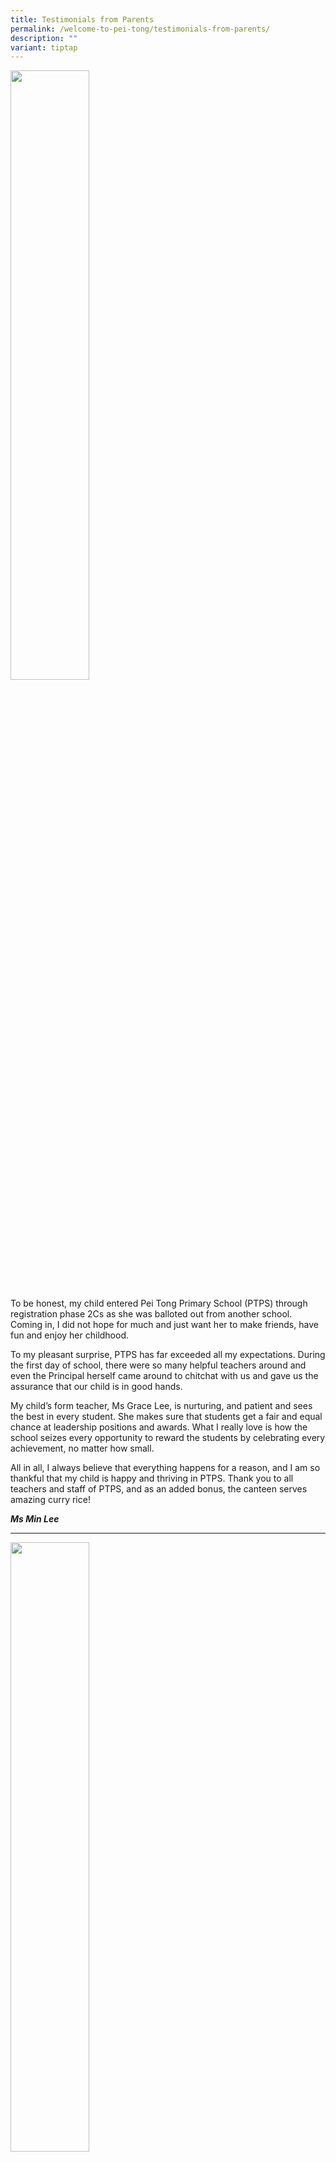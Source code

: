 ```yaml
---
title: Testimonials from Parents
permalink: /welcome-to-pei-tong/testimonials-from-parents/
description: ""
variant: tiptap
---
```

<div class="isomer-image-wrapper">
<img style="width: 50%;" height="auto" width="100%" alt="" src="/images/Welcome to Pei Tong/Testimonials/F7065FD0-4448-4B47-87E1-DC0A12ED9028 - Min lee.jpeg">
</div>
<p>To be honest, my child entered Pei Tong Primary School (PTPS) through
registration phase 2Cs as she was balloted out from another school. Coming
in, I did not hope for much and just want her to make friends, have fun
and enjoy her childhood.&nbsp;</p>
<p>To my pleasant surprise, PTPS has far exceeded all my expectations. During
the first day of school, there were so many helpful teachers around and
even the Principal herself came around to chitchat with us and gave us
the assurance that our child is in good hands.&nbsp;</p>
<p>My child’s form teacher, Ms Grace Lee, is nurturing, and patient and sees
the best in every student. She makes sure that students get a fair and
equal chance at leadership positions and awards. What I really love is
how the school seizes every opportunity to reward the students by celebrating
every achievement, no matter how small.&nbsp;</p>
<p>All in all, I always believe that everything happens for a reason, and
I am so thankful that my child is happy and thriving in PTPS. Thank you
to all teachers and staff of PTPS, and as an added bonus, the canteen serves
amazing curry rice!</p>
<p><strong><em>Ms Min Lee</em></strong>
</p>
<hr>
<p></p>
<div class="isomer-image-wrapper">
<img style="width: 50%;" height="auto" width="100%" alt="" src="/images/Welcome to Pei Tong/Testimonials/ryantan.jpeg">
</div>
<p>Our son Ryan Tan Zhiwen is a graduate of Pei Tong Primary and is currently
in Secondary 3 at Commonwealth Secondary.&nbsp; Our daughter Katelyn Tan
Hui Qi currently attends Pei Tong Primary.</p>
<p>There are many things we can share about Pei Tong like how well it is
managed and how good the school facilities are, but what I believe the
school should be most proud of is its staff.&nbsp;&nbsp;</p>
<p>It may sound cliche, but the teachers really care for their students in
Pei Tong. 'Care' means they go out of their way to ensure each child feels
comfortable in the school environment so that they are able to thrive.
In P3, Ryan had a rough time with school, he could not get along with some
classmates and was very affected by the mean things they would say about
him. To the point of refusing to leave the house to go to school and finally
coaxing/dragging him out and only getting in at 10 am. This was not a one-time
occurrence but almost a daily ritual for 2 weeks. As parents, calling this
stressful was an understatement.&nbsp;</p>
<p>The teachers at PTPS, Mrs Chan and Mr Liow reached out to us and organised
meetings after school hours with us and Ryan to try to understand what
was causing this distress. They then proceeded to send video messages and
texts addressed to Ryan to encourage him to return to school and to make
sure he felt comfortable and safe. They waited at the lobby each morning
to meet him when he arrived at school and even gave him extra lessons so
he could catch up. It took time and patience, but Ryan started going back
to school.</p>
<p>His teachers in P4, P5 and P6 also played a crucial role during these
formative years. Always patiently correcting his behaviour when needed,
intervening when there were conflicts between peers, praising him when
he deserved it and even sharing stories of their personal life experiences.&nbsp;</p>
<p>Ryan had no problems with his PSLE and has fond memories of primary school.
This is all due to the tireless efforts of his teachers. Mrs Chan, Mrs
Yeo-Ng, Mr Kevin Chua, Mr Chin, Mr Liow and all Ryan's teachers over the
years, we thank you for all you have done for him and I'm sure, all the
other students as well.&nbsp;&nbsp;</p>
<p><strong><em>Mr Irwin Tan</em></strong>
</p>
<hr>
<p></p>
<div class="isomer-image-wrapper">
<img style="width: 30%;" height="auto" width="100%" alt="" src="/images/Welcome to Pei Tong/Testimonials/miny.jpg">
</div>
<p>Sending my 2 girls to Pei Tong brings back fond memories as I was a former
student of Pei Tong Primary. When Pei Tong moved to the new Clementi campus
in 1981, my family had also just moved into Clementi new housing estate.&nbsp;
Hence, my 3 younger brothers and I all studied in Pei Tong.</p>
<p>When my siblings and I have kids, like all parents, we wanted to send
our kids to the top academic schools.&nbsp; However, I realised that Pei
Tong has a rich history of heritage and decided to enrol my kids in Pei
Tong.&nbsp; It is also the sense of belonging and returning home.&nbsp;
Belonging to the same school opens up conversations between parents and
kids as I was able to share with them what I did in school and the little
corners where I used to play although the school building has been redeveloped.&nbsp;
These shared memories fascinated the children as they were able to relate
to my stories and we can all see the changes that evolved in Pei Tong.&nbsp;
They were proud to be in the same school as their father and were happy
to let their friends and teachers know about this!</p>
<p>Pei Tong is a school that provides a holistic and nurturing environment
for children.&nbsp; It is not a “high-pressure cooker” school where chasing
after grades is more important than developing the children.&nbsp; When
we pick up our kids from school, we can see the children laughing and chatting
with each other when they are dismissed from school.&nbsp; This is in stark
contrast to other top academic schools where we noticed the children are
sombre and tired of excessive homework. Pei Tong allows the children to
develop and discover their passion and interests through various CCAs and
programmes.&nbsp; I am indeed proud to be an alumnus of Pei Tong and even
prouder that my children will also be Pei Tong alumni.&nbsp; I hope that
Pei Tong continues to maintain this nurturing environment as it is such
that children can maintain their curiosity in learning and discover their
talents, and not be bogged down by the continuous chase after grades.</p>
<p><strong><em>Mr Ong Chin Hwee</em></strong>
</p>
<hr>
<p></p>
<div class="isomer-image-wrapper">
<img style="width: 30%;" height="auto" width="100%" alt="" src="/images/Welcome to Pei Tong/Testimonials/fangfang Huang.jpg">
</div>
<p>My children are from the graduating classes of 2016 and 2019. My children
are very privileged to have very supportive teachers and staff who have
encouraged them both emotionally and academically in their 6 years in Pei
Tong.</p>
<p>The teachers had given feedback on suitable academic paths (IB path for
my son at primary 4) and encouraged him through efforts such as providing
feedback for his exams and extra classes so that he could attain the grades
to allow him to get into the SJI integrated programme. He had made strong
friendships that lasted even 5 years after leaving the school.&nbsp;</p>
<p>On non-academic pursuit, my daughter had always been allowed to do interschool
games for artistic gymnastics as a lone athlete. This took up many resources
from the school in both time and management. The PE department made little
notes of encouragement for her prior to each competition.&nbsp; Kudos to
the vice-principal then for coming to support her during the prize-giving
ceremony as well. My girl is currently in the integrated programme at SCGS.&nbsp;</p>
<p>Pei Tong is like an extended family to us. We are indebted to and very
grateful to everyone who has made the primary school journey a smooth and
wholesome experience.&nbsp;</p>
<p><strong><em>Mdm&nbsp;Suryati Widjaja</em></strong>
</p>
<hr>
<p></p>
<div class="isomer-image-wrapper">
<img style="width: 30%;" height="auto" width="100%" alt="" src="/images/Welcome to Pei Tong/Testimonials/nicole.png">
</div>
<p>Our daughter, Lim HuaMing, Nicole, graduated from Pei Tong Primary School
(PTPS) in the Year 2020. We have seen many new changes to PTPS over the
years with all of them making a positive impact on our child's learning
and development. The school is very well supported within the community,
and it offers a wide range of opportunities for children to learn.</p>
<p>The year 2020 had been a challenging year, especially for the P6 graduating
cohort who were taking their first national examinations in a pandemic
year where two months of school comprised home-based learning. During that
period, her teachers never failed to give their support, guidance and encouragement.
Thank you so much, teachers! Nicole passed her PSLE examinations with flying
colours and she also received a confirmed offer for six years IP Programme
via the DSA-Sec Exercise.</p>
<p>The character that she developed through her six years of primary education
in PTPS has shaped her to be a self-regulated and independent learner.
This positive attitude helps her cope well with her secondary school studies.</p>
<p>Thank you for making her primary school years so fulfilled and happy.
She is proud to be part of Pei Tong family!</p>
<p><strong><em>Mr &amp; Mrs TH Lim</em></strong>
</p>
<hr>
<p>My daughter was part of the graduating class of 2023 at Pei Tong Primary
School, and I couldn't be more impressed with the teachers, especially
Mr. Husni and Mr. Chua. Their dedication and professionalism in providing
support and guidance, not only to the children but also to us, the 'gan
cheong' parents, have been truly amazing. They go above and beyond by making
themselves available - something we truly appreciate.</p>
<p>Since moving on to the next chapter of her education in 2024, there hasn't
been a single day where my daughter hasn't expressed how much she misses
her teachers at Pei Tong. Their impact on her goes beyond the classroom,
and I am deeply grateful for the positive influence they've had on her.</p>
<p><strong><em>Mr Tan Wei Hsuan</em></strong>
</p>
<hr>
<p>My son had the privilege of being taught by some of the finest educators
during his crucial years in P5 and P6 at Pei Tong Primary School. These
teachers stand out as remarkable educators whose patience, dedication,
and commitment to teaching left a lasting impact on my son's education.</p>
<p>I witnessed firsthand their unwavering dedication to ensuring that every
child understood the lessons thoroughly. Thanks to their guidance, my son
excelled enough to gain entry into a reputable school of his choice. Beyond
imparting knowledge, these teachers instilled valuable values and never
hesitated to discipline with firm yet loving guidance.</p>
<p>In addition to the academic curriculum, his teachers went above and beyond
by sharing personal experiences and setbacks with the students, inspiring
them with stories of resilience and overcoming challenges. One teacher,
in particular, demonstrated musical talents by playing guitar and singing
with the children, and also created engaging educational content to enhance
the learning experience.</p>
<p>My son formed deep connections during his six years at Pei Tong, forging
friendships and building relationships outside our family circle. Despite
moving on after PSLE, he remains in touch with several classmates, highlighting
the strong bonds formed at the school.</p>
<p><strong><em>Ms Chia Yi Fang</em></strong>
</p>
<p></p>
<p></p>
<h4><strong>You may also like:</strong></h4>
<blockquote>
<div class="isomer-card-grid"><a rel="noopener noreferrer nofollow" href="/welcome-to-pei-tong/testimonials-from-students/" class="isomer-card"><div class="isomer-card-image"><div class="isomer-image-wrapper"><img style="width: 100%" height="auto" width="100%" alt="link-student" src="/images/Logos and Website Heros/Untitled_design__80_.png"></div></div><div class="isomer-card-body"><div class="isomer-card-title">Hear from our Students</div><div class="isomer-card-description">Voices that bring our school to life.</div><div class="isomer-card-link">Click here</div></div></a>
<a rel="noopener noreferrer nofollow" href="/ptps-experience/cca/" class="isomer-card">
<div class="isomer-card-image">
<div class="isomer-image-wrapper">
<img style="width: 100%" height="auto" width="100%" alt="link-cca" src="/images/Logos and Website Heros/Untitled_design__81_.png">
</div>
</div>
<div class="isomer-card-body">
<div class="isomer-card-title">Explore Our CCAs</div>
<div class="isomer-card-description">Discover passions beyond the classroom, offered at Pei Tong.</div>
<div class="isomer-card-link">Click here</div>
</div>
</a><a rel="noopener noreferrer nofollow" href="/psg/" class="isomer-card"><div class="isomer-card-image"><div class="isomer-image-wrapper"><img style="width: 100%" height="auto" width="100%" alt="link-psg" src="/images/Logos and Website Heros/Untitled_design__85_.png"></div></div><div class="isomer-card-body"><div class="isomer-card-title">Join Our Parent Support Group</div><div class="isomer-card-description">Be part of our caring village.</div><div class="isomer-card-link">Click here</div></div></a>
</div>
</blockquote>
<p></p>